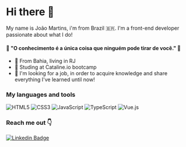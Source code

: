 # Hi there 👋

My name is João Martins, i'm from Brazil 🇧🇷. I'm a front-end developer passionate about what I do!

#### 🧠  "O conhecimento é a única coisa que ninguém pode tirar de você." 🧠

- 📍 From Bahia, living in RJ
- 📓 Studing at Cataline.io bootcamp
- 🔎 I'm looking for a job, in order to acquire knowledge and share everything I've learned until now!

### My languages and tools
<img alt="HTML5" src="https://img.shields.io/badge/html5%20-%23E34F26.svg?&style=for-the-badge&logo=html5&logoColor=white"/> <img alt="CSS3" src="https://img.shields.io/badge/css3%20-%231572B6.svg?&style=for-the-badge&logo=css3&logoColor=white"/> <img alt="JavaScript" src="https://img.shields.io/badge/javascript%20-%23323330.svg?&style=for-the-badge&logo=javascript&logoColor=%23F7DF1E"/> <img alt="TypeScript" src="https://img.shields.io/badge/typescript%20-%23007ACC.svg?&style=for-the-badge&logo=typescript&logoColor=white"/> <img alt="Vue.js" src="https://img.shields.io/badge/vuejs%20-%2335495e.svg?&style=for-the-badge&logo=vue.js&logoColor=%234FC08D"/>

### Reach me out 👇
[![Linkedin Badge](https://img.shields.io/badge/-João%20Martins-6633cc?style=flat-square&logo=Linkedin&logoColor=white&link=https://www.linkedin.com/in/joaomartinsdev/)](https://www.linkedin.com/in/https://www.linkedin.com/in/joaomartinsdev//) 
